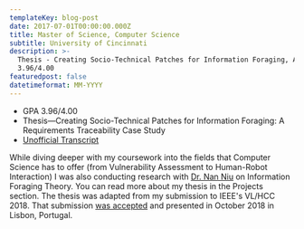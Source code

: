 ```yaml
---
templateKey: blog-post
date: 2017-07-01T00:00:00.000Z
title: Master of Science, Computer Science
subtitle: University of Cincinnati
description: >-
  Thesis - Creating Socio-Technical Patches for Information Foraging, A Requirements Traceability Case Study.
  3.96/4.00
featuredpost: false
datetimeformat: MM-YYYY
---
```


- GPA 3.96/4.00
- Thesis&mdash;Creating Socio-Technical Patches for Information Foraging: A Requirements Traceability Case Study
- <a href="/files/Darius Cepulis Graduate.pdf">Unofficial Transcript</a>

While diving deeper with my coursework into the fields that Computer Science has to offer (from Vulnerability Assessment to Human-Robot Interaction) I was also conducting research with <a target="_blank" href="https://scholar.google.com/citations?user=Ag81t_4AAAAJ&hl=en&oi=ao">Dr. Nan Niu</a> on Information Foraging Theory. You can read more about my thesis in the Projects section. The thesis was adapted from my submission to IEEE's VL/HCC 2018. That submission <a target="_blank" href="http://vlhcc18.github.io/accepted_papers.html"> was accepted</a> and presented in October 2018 in Lisbon, Portugal.
